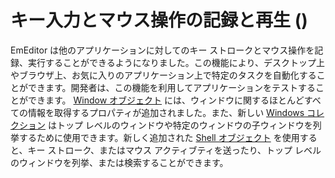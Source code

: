 # キー入力とマウス操作の記録と再生 ()

EmEditor は他のアプリケーションに対してのキー ストロークとマウス操作を記録、実行することができるようになりました。この機能により、デスクトップ上やブラウザ上、お気に入りのアプリケーション上で特定のタスクを自動化することができます。開発者は、この機能を利用してアプリケーションをテストすることができます。 [Window オブジェクト](../window/index) には、ウィンドウに関するほとんどすべての情報を取得するプロパティが追加されました。また、新しい
[Windows コレクション](../windows/index) はトップ レベルのウィンドウや特定のウィンドウの子ウィンドウを列挙するために使用できます。新しく追加された [Shell オブジェクト](../shell/index) を使用すると、キー ストローク、またはマウス アクティブティを送ったり、トップ レベルのウィンドウを列挙、または検索することができます。